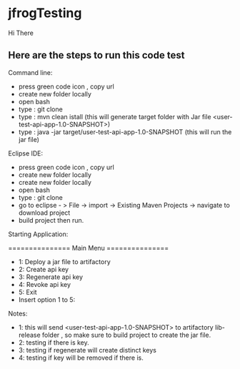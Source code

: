 # jfrogTesting

Hi There


## Here are the steps to run this code test ##

Command line:
- press green code icon , copy url
- create new folder locally
- open bash
- type : git clone <copied url>
- type : mvn clean istall
(this will generate target folder with Jar file <user-test-api-app-1.0-SNAPSHOT>)
- type : java -jar target/user-test-api-app-1.0-SNAPSHOT
(this will run the jar file)



Eclipse IDE:
- press green code icon , copy url
- create new folder locally <workspace>
- create new folder locally
- open bash
- type : git clone <copied url>
- go to eclipse  - > File -> import -> Existing Maven Projects -> navigate to download project
- build project then run.

Starting Application:

===============  Main Menu  ===============
- 1: Deploy a jar file to artifactory
- 2: Create api key
- 3: Regenerate api key
- 4: Revoke api key
- 5: Exit
- Insert option 1 to 5: <type number here>

Notes:
- 1: this will send <user-test-api-app-1.0-SNAPSHOT> to artifactory lib-release folder , so make sure to build project to create the jar file.
- 2: testing if there is key.
- 3: testing if regenerate will create distinct keys
- 4: testing if key will be removed if there is.
